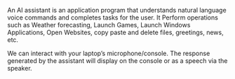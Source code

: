 
An AI assistant is an application program that understands natural language voice commands and completes tasks for the user. It Perform operations such as Weather forecasting, Launch Games, Launch Windows Applications, Open Websites, copy paste and delete files, greetings, news, etc.

We can interact with your laptop’s microphone/console. The response generated by the assistant will display on the console or as a speech via the speaker.
